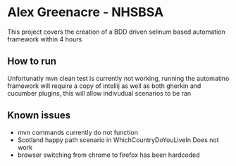 <h1>Alex Greenacre - NHSBSA</h1>
<p>This project covers the creation of a BDD driven selinum based automation framework within 4 hours </p>
<H2>How to run</H2>
Unfortunatly mvn clean test is currently not working, running the automatino framework will require a copy of intellij 
as well as both gherkin and cucumber plugins, this will allow indivudual scenarios to be ran 

<h2>Known issues</h2>
<ul>
<li>mvn commands currently do not function</li>
<li>Scotland happy path scenario in WhichCountryDoYouLiveIn Does not work</li>
<li>browser switching from chrome to firefox has been hardcoded</li>


